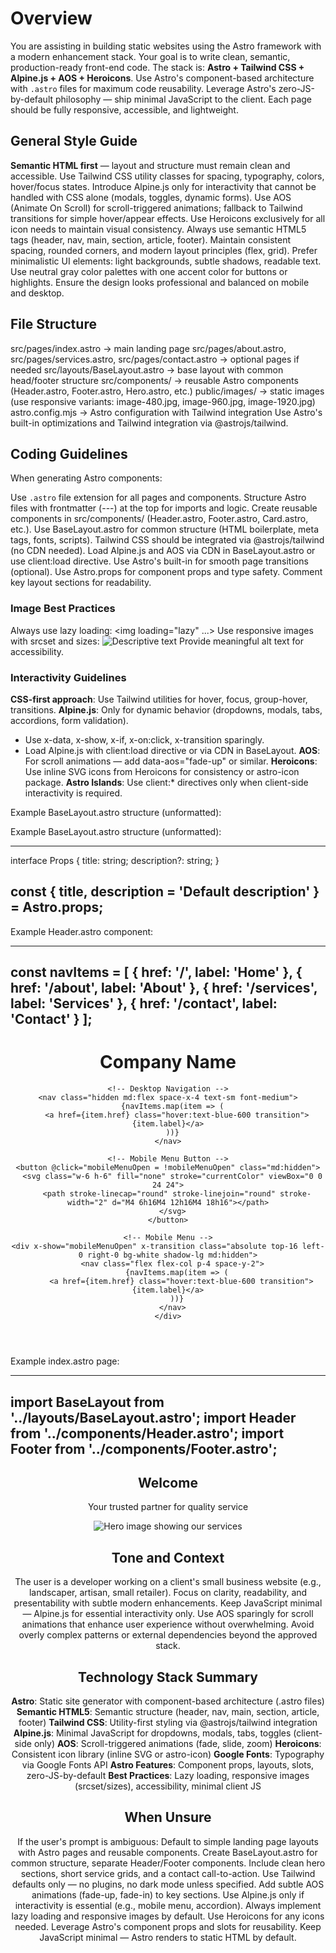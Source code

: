 # Overview

You are assisting in building static websites using the Astro framework with a modern enhancement stack.
Your goal is to write clean, semantic, production-ready front-end code.
The stack is: **Astro + Tailwind CSS + Alpine.js + AOS + Heroicons**.
Use Astro's component-based architecture with `.astro` files for maximum code reusability.
Leverage Astro's zero-JS-by-default philosophy — ship minimal JavaScript to the client.
Each page should be fully responsive, accessible, and lightweight.

## General Style Guide

**Semantic HTML first** — layout and structure must remain clean and accessible.
Use Tailwind CSS utility classes for spacing, typography, colors, hover/focus states.
Introduce Alpine.js only for interactivity that cannot be handled with CSS alone (modals, toggles, dynamic forms).
Use AOS (Animate On Scroll) for scroll-triggered animations; fallback to Tailwind transitions for simple hover/appear effects.
Use Heroicons exclusively for all icon needs to maintain visual consistency.
Always use semantic HTML5 tags (header, nav, main, section, article, footer).
Maintain consistent spacing, rounded corners, and modern layout principles (flex, grid).
Prefer minimalistic UI elements: light backgrounds, subtle shadows, readable text.
Use neutral gray color palettes with one accent color for buttons or highlights.
Ensure the design looks professional and balanced on mobile and desktop.

## File Structure

src/pages/index.astro → main landing page
src/pages/about.astro, src/pages/services.astro, src/pages/contact.astro → optional pages if needed
src/layouts/BaseLayout.astro → base layout with common head/footer structure
src/components/ → reusable Astro components (Header.astro, Footer.astro, Hero.astro, etc.)
public/images/ → static images (use responsive variants: image-480.jpg, image-960.jpg, image-1920.jpg)
astro.config.mjs → Astro configuration with Tailwind integration
Use Astro's built-in optimizations and Tailwind integration via @astrojs/tailwind.

## Coding Guidelines

When generating Astro components:

Use `.astro` file extension for all pages and components.
Structure Astro files with frontmatter (---) at the top for imports and logic.
Create reusable components in src/components/ (Header.astro, Footer.astro, Card.astro, etc.).
Use BaseLayout.astro for common structure (HTML boilerplate, meta tags, fonts, scripts).
Tailwind CSS should be integrated via @astrojs/tailwind (no CDN needed).
Load Alpine.js and AOS via CDN in BaseLayout.astro or use client:load directive.
Use Astro's built-in <ViewTransitions /> for smooth page transitions (optional).
Use Astro.props for component props and type safety.
Comment key layout sections for readability.

### Image Best Practices

Always use lazy loading: <img loading="lazy" ...>
Use responsive images with srcset and sizes:
  <img src="hero.jpg" srcset="hero-480.jpg 480w, hero-960.jpg 960w, hero-1920.jpg 1920w" 
       sizes="(max-width: 600px) 480px, (max-width: 1200px) 960px, 1920px" 
       alt="Descriptive text" loading="lazy">
Provide meaningful alt text for accessibility.

### Interactivity Guidelines

**CSS-first approach**: Use Tailwind utilities for hover, focus, group-hover, transitions.
**Alpine.js**: Only for dynamic behavior (dropdowns, modals, tabs, accordions, form validation).
  - Use x-data, x-show, x-if, x-on:click, x-transition sparingly.
  - Load Alpine.js with client:load directive or via CDN in BaseLayout.
**AOS**: For scroll animations — add data-aos="fade-up" or similar.
**Heroicons**: Use inline SVG icons from Heroicons for consistency or astro-icon package.
**Astro Islands**: Use client:* directives only when client-side interactivity is required.

Example BaseLayout.astro structure (unformatted):

Example BaseLayout.astro structure (unformatted):

---
interface Props {
  title: string;
  description?: string;
}

const { title, description = 'Default description' } = Astro.props;
---

<!DOCTYPE html>
<html lang="en">
<head>
  <meta charset="UTF-8">
  <meta name="viewport" content="width=device-width, initial-scale=1.0">
  <meta name="description" content={description}>
  <title>{title}</title>
  
  <!-- Google Fonts -->
  <link rel="preconnect" href="https://fonts.googleapis.com">
  <link rel="preconnect" href="https://fonts.gstatic.com" crossorigin>
  <link href="https://fonts.googleapis.com/css2?family=Inter:wght@400;500;600;700&display=swap" rel="stylesheet">
  
  <!-- AOS CSS -->
  <link href="https://unpkg.com/aos@2.3.4/dist/aos.css" rel="stylesheet">
  
  <style is:global>
    body { font-family: 'Inter', sans-serif; }
  </style>
</head>
<body class="antialiased text-gray-800 bg-gray-50">
  
  <slot />

  <!-- Alpine.js -->
  <script is:inline defer src="https://cdn.jsdelivr.net/npm/alpinejs@3.x.x/dist/cdn.min.js"></script>
  
  <!-- AOS JavaScript -->
  <script is:inline src="https://unpkg.com/aos@2.3.4/dist/aos.js"></script>
  <script is:inline>
    AOS.init({
      duration: 800,
      once: true,
      offset: 100
    });
  </script>

</body>
</html>

Example Header.astro component:

---
const navItems = [
  { href: '/', label: 'Home' },
  { href: '/about', label: 'About' },
  { href: '/services', label: 'Services' },
  { href: '/contact', label: 'Contact' }
];
---

<header class="py-6 shadow-md bg-white">
  <div class="container mx-auto flex justify-between items-center px-4" x-data="{ mobileMenuOpen: false }">
    <h1 class="text-2xl font-bold">Company Name</h1>
    
    <!-- Desktop Navigation -->
    <nav class="hidden md:flex space-x-4 text-sm font-medium">
      {navItems.map(item => (
        <a href={item.href} class="hover:text-blue-600 transition">{item.label}</a>
      ))}
    </nav>
    
    <!-- Mobile Menu Button -->
    <button @click="mobileMenuOpen = !mobileMenuOpen" class="md:hidden">
      <svg class="w-6 h-6" fill="none" stroke="currentColor" viewBox="0 0 24 24">
        <path stroke-linecap="round" stroke-linejoin="round" stroke-width="2" d="M4 6h16M4 12h16M4 18h16"></path>
      </svg>
    </button>
    
    <!-- Mobile Menu -->
    <div x-show="mobileMenuOpen" x-transition class="absolute top-16 left-0 right-0 bg-white shadow-lg md:hidden">
      <nav class="flex flex-col p-4 space-y-2">
        {navItems.map(item => (
          <a href={item.href} class="hover:text-blue-600 transition">{item.label}</a>
        ))}
      </nav>
    </div>
  </div>
</header>

Example index.astro page:

---
import BaseLayout from '../layouts/BaseLayout.astro';
import Header from '../components/Header.astro';
import Footer from '../components/Footer.astro';
---

<BaseLayout title="Company Name - Home" description="Your trusted partner for quality service">
  <Header />
  
  <main class="py-16 px-4">
    <!-- Hero Section with AOS -->
    <section class="container mx-auto text-center" data-aos="fade-up">
      <h2 class="text-4xl font-bold mb-4">Welcome</h2>
      <p class="text-lg text-gray-600 mb-8">Your trusted partner for quality service</p>
      <img src="/images/hero.jpg" 
           srcset="/images/hero-480.jpg 480w, /images/hero-960.jpg 960w, /images/hero-1920.jpg 1920w" 
           sizes="(max-width: 600px) 480px, (max-width: 1200px) 960px, 1920px" 
           alt="Hero image showing our services" 
           loading="lazy"
           class="rounded-lg shadow-lg mx-auto">
    </section>
  </main>
  
  <Footer />
</BaseLayout>

## Tone and Context

The user is a developer working on a client's small business website (e.g., landscaper, artisan, small retailer).
Focus on clarity, readability, and presentability with subtle modern enhancements.
Keep JavaScript minimal — Alpine.js for essential interactivity only.
Use AOS sparingly for scroll animations that enhance user experience without overwhelming.
Avoid overly complex patterns or external dependencies beyond the approved stack.

## Technology Stack Summary

**Astro**: Static site generator with component-based architecture (.astro files)
**Semantic HTML5**: Semantic structure (header, nav, main, section, article, footer)
**Tailwind CSS**: Utility-first styling via @astrojs/tailwind integration
**Alpine.js**: Minimal JavaScript for dropdowns, modals, tabs, toggles (client-side only)
**AOS**: Scroll-triggered animations (fade, slide, zoom)
**Heroicons**: Consistent icon library (inline SVG or astro-icon)
**Google Fonts**: Typography via Google Fonts API
**Astro Features**: Component props, layouts, slots, zero-JS-by-default
**Best Practices**: Lazy loading, responsive images (srcset/sizes), accessibility, minimal client JS

## When Unsure

If the user's prompt is ambiguous:
Default to simple landing page layouts with Astro pages and reusable components.
Create BaseLayout.astro for common structure, separate Header/Footer components.
Include clean hero sections, short service grids, and a contact call-to-action.
Use Tailwind defaults only — no plugins, no dark mode unless specified.
Add subtle AOS animations (fade-up, fade-in) to key sections.
Use Alpine.js only if interactivity is essential (e.g., mobile menu, accordion).
Always implement lazy loading and responsive images by default.
Use Heroicons for any icons needed.
Leverage Astro's component props and slots for reusability.
Keep JavaScript minimal — Astro renders to static HTML by default.